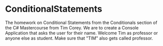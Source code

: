 # ConditionalStatements
The homework on Conditional Statements from the Conditionals section of the C# Mastercourse from Tim Corey. We are to create a Console Application that asks the user for their name. Welcome Tim as professor or anyone else as student. Make sure that "TIM" also gets called professor.

